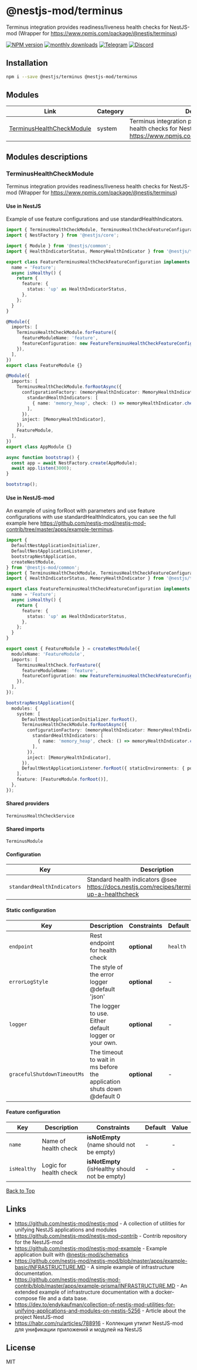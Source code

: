 
# @nestjs-mod/terminus

Terminus integration provides readiness/liveness health checks for NestJS-mod (Wrapper for https://www.npmjs.com/package/@nestjs/terminus)

[![NPM version][npm-image]][npm-url] [![monthly downloads][downloads-image]][downloads-url] [![Telegram][telegram-image]][telegram-url] [![Discord][discord-image]][discord-url]

## Installation

```bash
npm i --save @nestjs/terminus @nestjs-mod/terminus
```


## Modules

| Link | Category | Description |
| ---- | -------- | ----------- |
| [TerminusHealthCheckModule](#terminushealthcheckmodule) | system | Terminus integration provides readiness/liveness health checks for NestJS-mod (Wrapper for https://www.npmjs.com/package/@nestjs/terminus) |


## Modules descriptions

### TerminusHealthCheckModule
Terminus integration provides readiness/liveness health checks for NestJS-mod (Wrapper for https://www.npmjs.com/package/@nestjs/terminus)

#### Use in NestJS
Example of use feature configurations and use standardHealthIndicators.

```typescript
import { TerminusHealthCheckModule, TerminusHealthCheckFeatureConfiguration } from '@nestjs-mod/terminus';
import { NestFactory } from '@nestjs/core';

import { Module } from '@nestjs/common';
import { HealthIndicatorStatus, MemoryHealthIndicator } from '@nestjs/terminus';

export class FeatureTerminusHealthCheckFeatureConfiguration implements TerminusHealthCheckFeatureConfiguration {
  name = 'Feature';
  async isHealthy() {
    return {
      feature: {
        status: 'up' as HealthIndicatorStatus,
      },
    };
  }
}

@Module({
  imports: [
    TerminusHealthCheckModule.forFeature({
      featureModuleName: 'feature',
      featureConfiguration: new FeatureTerminusHealthCheckFeatureConfiguration(),
    }),
  ],
})
export class FeatureModule {}

@Module({
  imports: [
    TerminusHealthCheckModule.forRootAsync({
      configurationFactory: (memoryHealthIndicator: MemoryHealthIndicator) => ({
        standardHealthIndicators: [
          { name: 'memory_heap', check: () => memoryHealthIndicator.checkHeap('memory_heap', 150 * 1024 * 1024) },
        ],
      }),
      inject: [MemoryHealthIndicator],
    }),
    FeatureModule,
  ],
})
export class AppModule {}

async function bootstrap() {
  const app = await NestFactory.create(AppModule);
  await app.listen(3000);
}

bootstrap();
```


#### Use in NestJS-mod
An example of using forRoot with parameters and use feature configurations with use standardHealthIndicators, you can see the full example here https://github.com/nestjs-mod/nestjs-mod-contrib/tree/master/apps/example-terminus.

```typescript
import {
  DefaultNestApplicationInitializer,
  DefaultNestApplicationListener,
  bootstrapNestApplication,
  createNestModule,
} from '@nestjs-mod/common';
import { TerminusHealthCheckModule, TerminusHealthCheckFeatureConfiguration } from '@nestjs-mod/terminus';
import { HealthIndicatorStatus, MemoryHealthIndicator } from '@nestjs/terminus';

export class FeatureTerminusHealthCheckFeatureConfiguration implements TerminusHealthCheckFeatureConfiguration {
  name = 'Feature';
  async isHealthy() {
    return {
      feature: {
        status: 'up' as HealthIndicatorStatus,
      },
    };
  }
}

export const { FeatureModule } = createNestModule({
  moduleName: 'FeatureModule',
  imports: [
    TerminusHealthCheck.forFeature({
      featureModuleName: 'feature',
      featureConfiguration: new FeatureTerminusHealthCheckFeatureConfiguration(),
    }),
  ],
});

bootstrapNestApplication({
  modules: {
    system: [
      DefaultNestApplicationInitializer.forRoot(),
      TerminusHealthCheckModule.forRootAsync({
        configurationFactory: (memoryHealthIndicator: MemoryHealthIndicator) => ({
          standardHealthIndicators: [
            { name: 'memory_heap', check: () => memoryHealthIndicator.checkHeap('memory_heap', 150 * 1024 * 1024) },
          ],
        }),
        inject: [MemoryHealthIndicator],
      }),
      DefaultNestApplicationListener.forRoot({ staticEnvironments: { port: 3000 } }),
    ],
    feature: [FeatureModule.forRoot()],
  },
});
```


#### Shared providers
`TerminusHealthCheckService`

#### Shared imports
`TerminusModule`

#### Configuration


| Key    | Description | Constraints | Default | Value |
| ------ | ----------- | ----------- | ------- | ----- |
|`standardHealthIndicators`|Standard health indicators @see https://docs.nestjs.com/recipes/terminus#setting-up-a-healthcheck|**optional**|-|-|

#### Static configuration


| Key    | Description | Constraints | Default | Value |
| ------ | ----------- | ----------- | ------- | ----- |
|`endpoint`|Rest endpoint for health check|**optional**|```health```|-|
|`errorLogStyle`|The style of the error logger @default 'json'|**optional**|-|-|
|`logger`|The logger to use. Either default logger or your own.|**optional**|-|-|
|`gracefulShutdownTimeoutMs`|The timeout to wait in ms before the application shuts down @default 0|**optional**|-|-|

#### Feature configuration


| Key    | Description | Constraints | Default | Value |
| ------ | ----------- | ----------- | ------- | ----- |
|`name`|Name of health check|**isNotEmpty** (name should not be empty)|-|-|
|`isHealthy`|Logic for health check|**isNotEmpty** (isHealthy should not be empty)|-|-|

[Back to Top](#modules)

## Links

* https://github.com/nestjs-mod/nestjs-mod - A collection of utilities for unifying NestJS applications and modules
* https://github.com/nestjs-mod/nestjs-mod-contrib - Contrib repository for the NestJS-mod
* https://github.com/nestjs-mod/nestjs-mod-example - Example application built with [@nestjs-mod/schematics](https://github.com/nestjs-mod/nestjs-mod/tree/master/libs/schematics)
* https://github.com/nestjs-mod/nestjs-mod/blob/master/apps/example-basic/INFRASTRUCTURE.MD - A simple example of infrastructure documentation.
* https://github.com/nestjs-mod/nestjs-mod-contrib/blob/master/apps/example-prisma/INFRASTRUCTURE.MD - An extended example of infrastructure documentation with a docker-compose file and a data base.
* https://dev.to/endykaufman/collection-of-nestjs-mod-utilities-for-unifying-applications-and-modules-on-nestjs-5256 - Article about the project NestJS-mod
* https://habr.com/ru/articles/788916 - Коллекция утилит NestJS-mod для унификации приложений и модулей на NestJS


## License

MIT

[npm-image]: https://badgen.net/npm/v/@nestjs-mod/terminus
[npm-url]: https://npmjs.org/package/@nestjs-mod/terminus
[telegram-image]: https://img.shields.io/badge/group-telegram-blue.svg?maxAge=2592000
[telegram-url]: https://t.me/nestjs_mod
[discord-image]: https://img.shields.io/badge/discord-online-brightgreen.svg
[discord-url]: https://discord.gg/meY7UXaG
[downloads-image]: https://badgen.net/npm/dm/@nestjs-mod/terminus
[downloads-url]: https://npmjs.org/package/@nestjs-mod/terminus
